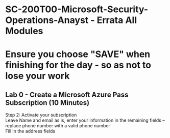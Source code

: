 # SC-200T00-Microsoft-Security-Operations-Anayst - Errata All Modules <br>
# Ensure you choose "SAVE" when finishing for the day - so as not to lose your work<br>

## Lab 0 - Create a Microsoft Azure Pass Subscription (10 Minutes) <br>

Step 2:  Activate your subscription<br>
Leave Name and email as is, enter your information in the remaining fields – replace phone number with a valid phone number<br>
Fill in the address fields<br>
